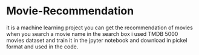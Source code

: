 # Movie-Recommendation
it is a machine learning project you can get the recommendation of movies when you search a movie name in the search box i used TMDB 5000 movies dataset and train it in the jpyter notebook and download in pickel format and used in the code.
